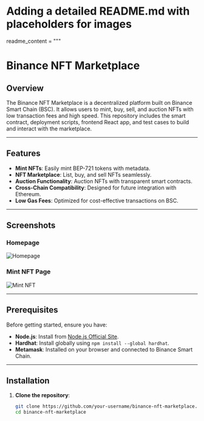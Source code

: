 # Adding a detailed README.md with placeholders for images

readme_content = """
# Binance NFT Marketplace

## Overview
The Binance NFT Marketplace is a decentralized platform built on Binance Smart Chain (BSC). It allows users to mint, buy, sell, and auction NFTs with low transaction fees and high speed. This repository includes the smart contract, deployment scripts, frontend React app, and test cases to build and interact with the marketplace.

---

## Features
- **Mint NFTs**: Easily mint BEP-721 tokens with metadata.
- **NFT Marketplace**: List, buy, and sell NFTs seamlessly.
- **Auction Functionality**: Auction NFTs with transparent smart contracts.
- **Cross-Chain Compatibility**: Designed for future integration with Ethereum.
- **Low Gas Fees**: Optimized for cost-effective transactions on BSC.

---

## Screenshots
### Homepage
![Homepage](./screenshots/homepage.png)

### Mint NFT Page
![Mint NFT](./screenshots/mint-nft.png)

---

## Prerequisites
Before getting started, ensure you have:
- **Node.js**: Install from [Node.js Official Site](https://nodejs.org/).
- **Hardhat**: Install globally using `npm install --global hardhat`.
- **Metamask**: Installed on your browser and connected to Binance Smart Chain.

---

## Installation

1. **Clone the repository**:
   ```bash
   git clone https://github.com/your-username/binance-nft-marketplace.git
   cd binance-nft-marketplace
